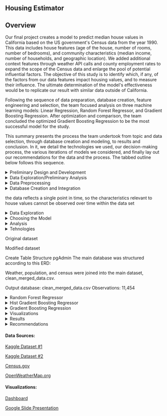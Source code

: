 
## Housing Estimator




## Overview
Our final project creates a model to predict median house values in California based on the US government's Census data from the year 1990. This data includes house features (age of the house, number of rooms, number of bedrooms), and community characteristics (median income, number of households, and geographic location).  We added additional context features through weather API calls and county employment rates to expand the scope of the Census data and enlarge the pool of potential influential factors. The objective of this study is to identify which, if any, of the factors from our data features impact housing values, and to measure their influence. The ultimate determination of the model's effectiveness would be to replicate our result with similar data outside of California.

Following the sequence of data preparation, database creation, feature engineering and selection, the team focused analysis on three machine learning models: Linear Regression, Random Forest Regressor, and Gradient Boosting Regression.  After optimization and comparison, the team concluded the optimized Gradient Boosting Regression to be the most successful model for the study. 

This summary presents the process the team undertook from topic and data selection, through database creation and modeling, to results and conclusion. In it, we detail the technologies we used, our decision-making process, the various iterations of models we considered, and finally lay out our recommendations for the data and the process.  The tabbed outline below follows this sequence.


<details><summary> Preliminary Design and Development </summary>

<p>

  

Description of the analysis phase of the project  
Technologies, languages, tools, and algorithms used throughout the project  
Result of analysis  
Recommendation for future analysis  
Anything the team would have done differently  
 
 ## Study Design    
The study design followed 5 main steps:  

- Identify the topic  
- Identify our data sources    
- Identify the question to be answered     
- Specify the target variable     
- Determine the model  
  
## Topic and Data Selection    
The topic was selected was housing value trends. Given most recent trends, the team felt that the topic was interesting and relevant, providing a rich opportunity in terms of available data and the broad array of features which can be modeled.   
 
 ### Criteria for Data Selection    
Because this project is based on a machine learning model, one of the most important characteristics was the size of the dataset.  Both overfitting and underfitting are primary concerns in machine learning modelling.  Having a large enough data set helps control for both those conditions. The team set the minimal standard of 10,000 rows to meet this requirement.     
	
In addition to the features above, the team researched availability of community crime statistics and economic indicators.  The deciding factor of whether to include more variables was based on accessibility of the data and on ease with which external data could be merged into the larger dataset. In the end, the team opted for a weather API call and census data on business establishments and number of employees.  

## The Database    

### Description  
This size specification narrowed the number of sources suitable for analysis.   After some searching, the team identified the US Census 1990 dataset from Kaggle ((https://www.kaggle.com/datasets/camnugent/california-housing-prices, (details below) as the main data source, augmented by other data sources. The California Housing Prices database is comprehensive, wide-ranging, saturated in geographic area, and includes geographical location coordinates which can link to a wide range of other data sources.  The external data for county employment figures were derived from census data (Census.gov) and weather from openweathermap.org, both called using APIs. The population information is the Kaggle California cities dataset. After cleaning, restructuring, refining and merging the individual datasets,  these four datasets became the production database and subsequently housed in AWS and connected in pgAdmin.

Component datasets: details
- Census.csv: 
	
    1990 Census data on communities   
    Selected features (3):   
    - counties 
    - Employees 
     - Establishments 
    Observations: 60

 - Housing.csv: 
    1999 Census data on housing in communities in California  
    Data is gathered by block  
    Features (11):  
	
| Column Name | Description |  
| --------------- | --------------- |   
|longitude|A measure of how far west a house is; a higher value is farther west| 
|latitude	|A measure of how far north a house is; a higher value is farther north|
|housingMedianAge	|Median age of a house within a block; a lower number is a newer building|
|totalRooms	|Total number of rooms within a block|
|totalBedrooms	|Total number of bedrooms within a block|
|population	|Total number of people residing within a block|
|households	|Total number of households, a group of people residing within a home unit, for a block|
|medianIncome	|Median income for households within a block of houses (measured in tens of thousands of US Dollars)|
|medianHouseValue	|Median house value for households within a block (measured in US Dollars)|
|oceanProximity	|Location of the house w.r.t ocean/sea|  
	
    Observations: 20,641
	
- Weather data:  
    Weather for specific date called through weather API  
    Features (5):  
    - Max Temp  
    - Humidity  
    - Cloudiness  
    - Wind Speed  
    - Description  
    Observations: 20,433 (after merge with cleaned housing dataset)  

- Population data:  
    Population information by county and city   
    Features (7):  
    - County  
    - City   
    - Incorporation_date  
    - pop_april_1980  
    - pop_april_1990  
    - pop_april_2000  
    - pop_april_2010  
    Observations: 455
	
	
## Limitations of the Data Set  
  While detailed within the features offered, this dataset had some limitations:  
  
    - the data is gathered by block; however, the data varies by unit   
        - 3 features are median values:  
	    - age of the houses per block;        
	    - income of the population per block; and,       
	    - value of the houses per block      
	- 4 are totals of the represented features within a block: 
	    - number of rooms     
	    - number of bedrooms      
	    - number of people    
            - number of households      

Scaling the data brings the input data points closer together; however, it is more difficult to get a good understanding of what the data is actually saying in interpreting results. For example, it is difficut to properly weight total number of rooms on a block as part of individual house values. If the data set had included the number of houses or dwellings being counted in the per-block reference frame, we could have created calculated features to include in the analysis, such as median number of rooms per house or median number of residents.  
	
Lastly, the data reflects a single point in time, so the  characteristics relevant to house values cannot be observed over time rendering it relatively static. With time data, it would be possible to see how impacts change with the changes in the values of the features themselves, and thus get a more accurate undersanding of true trends.  	
 
</p>
</details>
<details><summary>Data Exploration/Preliminary Analysis</summary>

## Structuring and Cleaning   
Data exploration began with creating a preliminary data structure usng Pandas to merge and join the individual datasets. Creating common columns to link the datasets was the first step.  The housing file did not include any city names, only the geographic coordinates.  The other datasets were identified by city and county.  The initial transformation added the specific city and county names to the housing dataset by using city.py and the location coordinates to list and append each city name to the housing set. 

 ### Census Data  
 #### Starting URL for Census Data API Call.  
url = "https://api.census.gov/data/1990/cbp?get=GEO_TTL,EMP,ESTAB&for=county:*&in=state:06&key=" + census_api_key   
census = requests.get(url).json()  
df = pd.DataFrame(census)  

Original Data  

 ![image](https://user-images.githubusercontent.com/101474477/184517692-656ea19d-258b-459f-b8a4-61af6fb7cde9.png)

Original dataset

Cleaning and manipulation:  
new_columns = ['County', 'Employees', 'Establishments', 'State', 'County Code']
df['County'] = df['County'].map(lambda x: x.rstrip(" County, CA")
df = df.drop(columns=['State', 'County Code'])

![image](https://user-images.githubusercontent.com/101474477/184517942-b7e7fd2d-e4c3-458a-8407-3788593f9d64.png)

 
Modified dataset

<p>

</p>
</details>


<details><summary>Data Preprocessing</summary>
 
Description of data preprocessing 
	
	Structuring and Cleaning 
Creating common columns to link the datasets was the first step.  The housing file did not include any city names, only the geo coordinates.  The other datasets were identified by city and county.  The initial transformation added the specific city and county names to the housing dataset by using city.py and the location coordinates to list and append each city name to the housing set. 

Description of feature engineering and the feature selection, including the team's decision-making process  
Description of how data was split into training and testing sets 
	
	
<p>

</p>
</details>

<details><summary>Database Creation and Integration</summary>
 
 Stores static data for use during the project
Interfaces with the project in some format (e.g., scraping updates the database, or database connects to the model)
Includes at least two tables (or collections if using MongoDB)
Includes at least one join using the database language (not including any joins in Pandas)
Includes at least one connection string (using SQLAlchemy or PyMongo)
<p>

</p>
</details>

 the data reflects a single point in time, so the  characteristics relevant to house values cannot be observed over time within the data set
 







<details><summary>Data Exploration</summary>

<p>

 </p>
</details>

<details><summary>Choosing the Model</summary>
Explanation of model choice, including limitations and benefits
<p>
For that same reason, the team early in the process (concurrent with the data selection and topic selection discussions), determined that either the Random Forest Regressor a
or the Hist Gradient Boosting Regressor would be good candidates for the final model, since both have a relatively high degree of accuracy while being resistant to overfitting.
 </p>
</details>

<details><summary>Analysis</summary>

Description of how the model was trained (or retrained if the team used an existing model)
Description and explanation of model's confusion matrix, including final accuracy score
Additionally, the model obviously addresses the question or problem the team is solving.
<p>

 </p>
</details>

<details><summary>Tehnologies</summary>

<p>

</p>
</details>

	

 
Original dataset

 
Modified dataset

Create Table Structure pgAdmin
The main database was structured according to this ERD:

 


Weather, population, and census were joined into the main dataset, clean_merged_data.csv.

Output database: clean_merged_data.csv
	Observations: 11,454

</p>
</details>


<details><summary>Random Forest Regressor</summary>

<p>



</p>
</details>




<details><summary>Hist Gradient Boosting Regressor</summary>

<p>

</p>
</details>


<details><summary>Gradient Boosting Regression</summary>

<p>

Enter infor here

</p>
</details>

<details><summary>Visualizations</summary>

<p>

![image](https://user-images.githubusercontent.com/98067116/183781913-c398ffbe-97f8-47a7-910e-74ae0a09246c.png)

</p>
</details>

<details><summary>Results</summary>

<p>

If editing, insert text here

</p>
</details>



<details><summary>Recommendations</summary>

<p>

If editing, insert text here


</p>
</details>



####  Data Sources:

[Kaggle Dataset #1](https://www.kaggle.com/datasets/camnugent/california-housing-prices)

[Kaggle Dataset #2](https://www.kaggle.com/datasets/camnugent/california-housing-feature-engineering?select=cal_populations_city.csv)

[Census.gov](https://api.census.gov/data/1990/cbp?get=GEO_TTL,EMP,ESTAB&for=county:*&in=state:06&key=)

[OpenWeatherMap.org](http://api.openweathermap.org/data/2.5/weather?units=Imperial&APPID=)

#### Visualizations: 

[Dashboard](https://public.tableau.com/views/Housing_Estimator/Housing_Estimator?:language=en-US&:display_count=n&:origin=viz_share_link)

[Google Slide Presentation](https://docs.google.com/presentation/d/1T7_yxJK3ywl04BYXVCxGlF-N4pR6hri29zj-ifyfONc/edit#slide=id.p)
